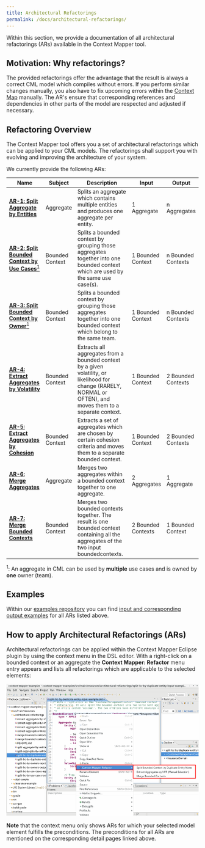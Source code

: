 ```yaml
---
title: Architectural Refactorings
permalink: /docs/architectural-refactorings/
---
```


Within this section, we provide a documentation of all architectural refactorings (ARs) available in the Context Mapper tool.

## Motivation: Why refactorings?
The provided refactorings offer the advantage that the result is always a correct CML model which compiles without errors. 
If you perform similar changes manually, you also have to fix upcoming errors within the [Context Map](/docs/context-map/) manually.
The AR's ensure that corresponding references and dependencies in other parts of the model are respected and adjusted if necessary.

## Refactoring Overview
The Context Mapper tool offers you a set of architectural refactorings which can be applied to your CML models. The refactorings shall
support you with evolving and improving the architecture of your system.

We currently provide the following ARs:

| Name                                                                                                    | Subject         | Description                                                                                                                                                     | Input              | Output             |
|---------------------------------------------------------------------------------------------------------|-----------------|-----------------------------------------------------------------------------------------------------------------------------------------------------------------|--------------------|--------------------|
| [**AR-1: Split Aggregate by Entities**](/docs/ar-split-aggregate-by-entities)                           | Aggregate       | Splits an aggregate which contains multiple entities and produces one aggregate per entity.                                                                     | 1 Aggregate        | n Aggregates       |
| [**AR-2: Split Bounded Context by Use Cases**<sup>1</sup>](/docs/ar-split-bounded-context-by-use-cases) | Bounded Context | Splits a bounded context by grouping those aggregates together into one bounded context which are used by the same use case(s).                                 | 1 Bounded Context  | n Bounded Contexts |
| [**AR-3: Split Bounded Context by Owner**<sup>1</sup>](/docs/ar-split-bounded-context-by-owners)        | Bounded Context | Splits a bounded context by grouping those aggregates together into one bounded context which belong to the same team.                                          | 1 Bounded Context  | n Bounded Contexts |
| [**AR-4: Extract Aggregates by Volatility**](/docs/ar-extract-aggregates-by-volatility)                 | Bounded Context | Extracts all aggregates from a bounded context by a given volatility, or likelihood for change (RARELY, NORMAL or OFTEN), and moves them to a separate context. | 1 Bounded Context  | 2 Bounded Contexts |
| [**AR-5: Extract Aggregates by Cohesion**](/docs/ar-extract-aggregates-by-cohesion)                     | Bounded Context | Extracts a set of aggregates which are chosen by certain cohesion criteria and moves them to a separate bounded context.                                        | 1 Bounded Context  | 2 Bounded Contexts |
| [**AR-6: Merge Aggregates**](/docs/ar-merge-aggregates)                                                 | Aggregate       | Merges two aggregates within a bounded context together to one aggregate.                                                                                       | 2 Aggregates       | 1 Aggregate        |
| [**AR-7: Merge Bounded Contexts**](/docs/ar-merge-bounded-contexts)                                     | Bounded Context | Merges two bounded contexts together. The result is one bounded context containing all the aggregates of the two input boundedcontexts.                         | 2 Bounded Contexts | 1 Bounded Context  |


<sup>1</sup>: An aggregate in CML can be used by **multiple** use cases and is owned by **one** owner (team).

## Examples
Within our [examples repository](https://github.com/ContextMapper/context-mapper-examples) you can find [input and corresponding 
output examples](https://github.com/ContextMapper/context-mapper-examples/tree/master/src/main/resources/architectural-refactorings) 
for all ARs listed above.

## How to apply Architectural Refactorings (ARs)
Architectural refactorings can be applied within the Context Mapper Eclipse plugin by using the context menu in the DSL editor. With a
right-click on a bounded context or an aggregate the **Context Mapper: Refactor** menu entry appears and lists all refactorings which are 
applicable to the selected elements:

<a href="/img/architectural-refactorings-context-menu.png">![Architectural Refactoring Context Menu Example](/img/architectural-refactorings-context-menu.png)</a>

**Note** that the context menu only shows ARs for which your selected model element fulfills the preconditions.
The preconditions for all ARs are mentioned on the corresponding detail pages linked above. 
